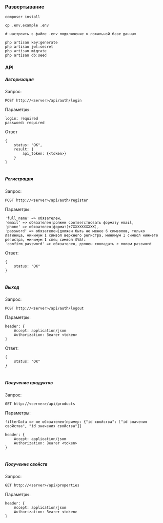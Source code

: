 ### Развертывание

    composer install
    
    cp .env.example .env
    
    # настроить в файле .env подключение к локальной базе данных
    
    php artisan key:generate
    php artisan jwt:secret
    php artisan migrate
    php artisan db:seed
    

### API

##### Авторизация
Запрос:

    POST http://<server>/api/auth/login

Параметры:

    login: required
    passwoed: required
    
Ответ

    {
        status: "OK",
        result: {
            api_token: {<token>}        
        }
    }
#
##### Регистрация
Запрос:

    POST http://<server>/api/auth/register

Параметры:

    'full_name' => обязателен,
    'email' => обязателен|должен соответствовать формату email,
    'phone' => обязателен|формат(+7XXXXXXXXXX),
    'password' => обязателен|должен быть не менее 6 символов, только латиница, минимум 1 символ верхнего регистра, минимум 1 символ нижнего регистра, минимум 1 спец символ $%&!:
    'confirm_password' => обязателен, должен совпадать с полем password

Ответ:    

    {
        status: "OK"
    }
#
##### Выход    
Запрос:
        
    POST http://<server>/api/auth/logout

Параметры:

    header: {
        Accept: application/json
        Authorization: Bearer <token>
    }

Ответ:

    {
        status: "OK"
    }

#    
##### Получение продуктов
Запрос:
    
    GET http://<server>/api/products

Параметры:
    
    filterData => не обязателен(пример: {"id свойства": ["id значения свойства", "id значения свойства"]}

    header: {
        Accept: application/json
        Authorization: Bearer <token>
    }
    
#    
##### Получение свойств
Запрос:
    
    GET http://<server>/api/properties

Параметры:
    
    header: {
        Accept: application/json
        Authorization: Bearer <token>
    }
